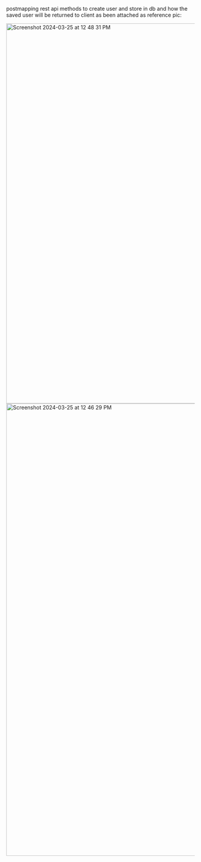 
postmapping  rest api methods to create user and store in db and how the saved user will be returned to client as been attached as reference pic:

<img width="1016" alt="Screenshot 2024-03-25 at 12 48 31 PM" src="https://github.com/priyanka1404/springboot-restful-webservices/assets/71031840/338d3537-ee1c-44a0-b320-17d2f86038ad">
<img width="1209" alt="Screenshot 2024-03-25 at 12 46 29 PM" src="https://github.com/priyanka1404/springboot-restful-webservices/assets/71031840/690f5e32-d682-4f2d-88bb-c99846a5e589">
